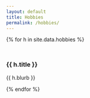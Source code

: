 ```yaml
---
layout: default
title: Hobbies
permalink: /hobbies/
---
```


<div class="grid grid-2">
  {% for h in site.data.hobbies %}
    <div class="card">
      <svg width="26" height="26" class="icon hobby-icon">
        ```liquid
        <use xlink:href="#{{ h.icon }}"></use>   
      ```
      </svg>
      <h3>{{ h.title }}</h3>
      <p style="white-space: pre-line;">{{ h.blurb }}</p>
    </div>
  {% endfor %}
</div>